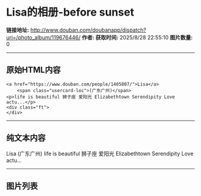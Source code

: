 # Lisa的相册-before sunset

**链接地址:** http://www.douban.com/doubanapp/dispatch?uri=/photo_album/119676446/
**作者:** 
**获取时间:** 2025/8/28 22:55:10
**图片数量:** 0

---

## 原始HTML内容


    <a href="https://www.douban.com/people/1405807/">Lisa</a>
        <span class="usercard-loc">(广东广州)</span>
    <p>life is beautiful 狮子座 爱阳光 Elizabethtown Serendipity Love actu...</p>
    <div class="ft">
    </div>
  

---

## 纯文本内容

Lisa
        (广东广州)
    life is beautiful 狮子座 爱阳光 Elizabethtown Serendipity Love actu...

---

## 图片列表


